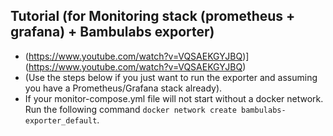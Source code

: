 
## Tutorial (for Monitoring stack (prometheus + grafana) + Bambulabs exporter)
- (https://www.youtube.com/watch?v=VQSAEKGYJBQ)](https://www.youtube.com/watch?v=VQSAEKGYJBQ)
- (Use the steps below if you just want to run the exporter and assuming you have a Prometheus/Grafana stack already).
- If your monitor-compose.yml file will not start without a docker network. Run the following command `docker network create bambulabs-exporter_default`.
